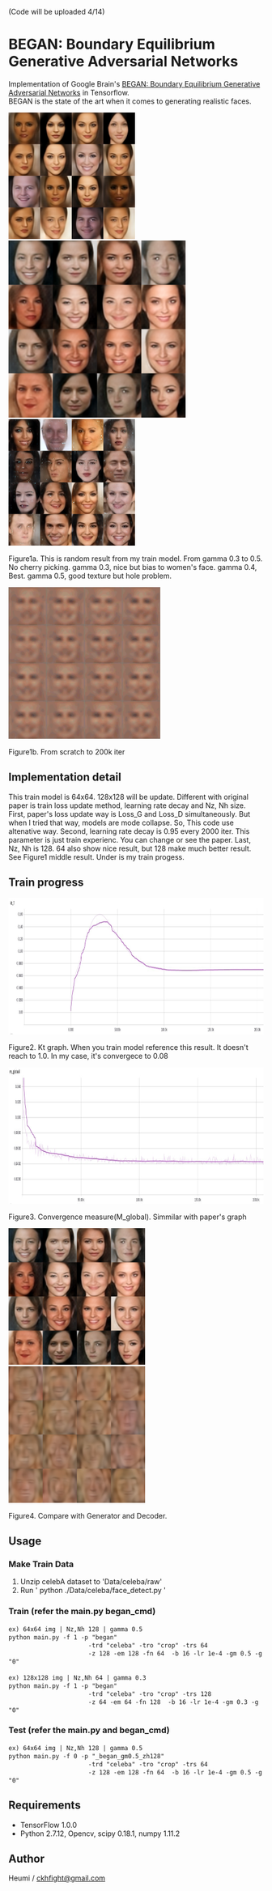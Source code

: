 (Code will be uploaded 4/14)
# BEGAN: Boundary Equilibrium Generative Adversarial Networks
Implementation of Google Brain's [BEGAN: Boundary Equilibrium Generative Adversarial Networks](https://arxiv.org/pdf/1610.07629v2.pdf) in Tensorflow. \
BEGAN is the state of the art when it comes to generating realistic faces.

<p>
<img src="Result/gamma_0.3.bmp" width="250" height="250" />
<img src="Result/gamma_0.4.bmp" width="350" height="350" />
<img src="Result/gamma_0.5.bmp" width="250" height="250" />
</p>

Figure1a. This is random result from my train model. From gamma 0.3 to 0.5. No cherry picking. gamma 0.3, nice but bias to women's face. gamma 0.4, Best. gamma 0.5, good texture but hole problem. 

<p>
<img src="Result/result.gif" width="300" height="300" />
</p>

Figure1b. From scratch to 200k iter

## Implementation detail 
This train model is 64x64. 128x128 will be update. Different with original paper is train loss update method, learning rate decay and Nz, Nh size. First, paper's loss update way is Loss_G and Loss_D simultaneously. But when I tried that way, models are mode collapse. So, This code use altenative way. Second, learning rate decay is 0.95 every 2000 iter. This parameter is just train experienc. You can change or see the paper. Last, Nz, Nh is 128. 64 also show nice result, but 128 make much better result. See Figure1 middle result. Under is my train progess.

## Train progress
<p>
<img src="Result/kt.jpg" width="810" height="270" />
</p>

Figure2. Kt graph. When you train model reference this result. It doesn't reach to 1.0. In my case, it's convergece to 0.08

<p>
<img src="Result/m_global.jpg" width="810" height="270" />
</p>

Figure3. Convergence measure(M_global). Simmilar with paper's graph

<p>
<img src="Result/gamma_0.4.bmp" width="270" height="270" />
<img src="Result/decoder.bmp" width="270" height="270" />
</p>

Figure4. Compare with Generator and Decoder. 



## Usage
### Make Train Data
1. Unzip celebA dataset to 'Data/celeba/raw'
2. Run ' python ./Data/celeba/face_detect.py '
    
### Train (refer the main.py began_cmd)
    ex) 64x64 img | Nz,Nh 128 | gamma 0.5
    python main.py -f 1 -p "began" 
                          -trd "celeba" -tro "crop" -trs 64   
                          -z 128 -em 128 -fn 64  -b 16 -lr 1e-4 -gm 0.5 -g "0"
    
    ex) 128x128 img | Nz,Nh 64 | gamma 0.3                         
    python main.py -f 1 -p "began" 
                          -trd "celeba" -tro "crop" -trs 128
                          -z 64 -em 64 -fn 128  -b 16 -lr 1e-4 -gm 0.3 -g "0"
                          
### Test (refer the main.py and began_cmd)   
    ex) 64x64 img | Nz,Nh 128 | gamma 0.5
    python main.py -f 0 -p "_began_gm0.5_zh128" 
                          -trd "celeba" -tro "crop" -trs 64   
                          -z 128 -em 128 -fn 64  -b 16 -lr 1e-4 -gm 0.5 -g "0"
                          
                          
## Requirements
- TensorFlow 1.0.0
- Python 2.7.12, Opencv, scipy 0.18.1, numpy 1.11.2                          

## Author
Heumi / ckhfight@gmail.com
    
